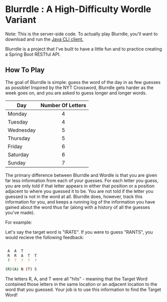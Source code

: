 # Blurrdle : A High-Difficulty Wordle Variant

Note: This is the server-side code. To actually play Blurrdle, you'll want to download and run the [Java CLI client.](https://github.com/christopher-capps/blurrdle-client)

Blurrdle is a project that I've built to have a little fun and to practice creating a Spring Boot RESTful API.


## How To Play
The goal of Blurrdle is simple: guess the word of the day in as few guesses as possible!
Inspired by the NYT Crossword, Blurrdle gets harder as the week goes on, and you are asked to guess longer and longer words.

| Day           | Number Of Letters |
| ------------- |:-----------------:|
| Monday        | 4                 |
| Tuesday       | 4                 |
| Wednesday     | 5                 |
| Thursday      | 5                 |
| Friday        | 6                 |
| Saturday      | 6                 |
| Sunday        | 7                 |

The primary difference between Blurrdle and Wordle is that you are given far less information from each of your guesses.  For each letter you guess, you are only told if that letter appears in either that position or a position adjacent to where you guessed it to be.  You are not told if the letter you guessed is not in the word at all.  Blurrdle does, however, track this information for you, and keeps a running log of the information you have gained about the word thus far (along with a history of all the guesses you've made).

For example:

Let's say the target word is "IRATE".
If you were to guess "RANTS", you would recieve the following feedback:

```bash

 A  A  T
 R  R  A  T  T
 ?  ?  ?  ?  ?

(R)(A) N (T) S
```

The letters R, A, and T were all "hits" - meaning that the Target Word contained those letters in the same location or an adjacent location to the word that you guessed. Your job is to use this information to find the Target Word!
